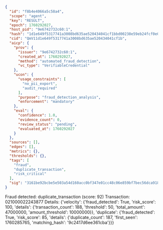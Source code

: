 ```json
{
  "id": "f8b4e4066a5c58a4",
  "scope": "agent",
  "key": "RESULT",
  "epoch": 1760292027,
  "host_pid": "9e6742732c60:1",
  "hash": "1d1e649f5317741a3008bd635ae520434041cf1bbd00238e59eb24fcf0e0c067",
  "cid": "QmV11d1e649f5317741a3008bd635ae520434041cf1b",
  "aicp": {
    "prov": {
      "issuer": "9e6742732c60:1",
      "created_at": 1760292027,
      "method": "automated_fraud_detection",
      "vc_type": "VerifiableCredential"
    },
    "ucon": {
      "usage_constraints": [
        "no_pii_export",
        "audit_required"
      ],
      "purpose": "fraud_detection_analysis",
      "enforcement": "mandatory"
    },
    "eval": {
      "confidence": 1.0,
      "evidence_count": 0,
      "review_status": "pending",
      "evaluated_at": 1760292027
    }
  },
  "sources": [],
  "edges": [],
  "metrics": {},
  "thresholds": {},
  "tags": [
    "fraud",
    "duplicate_transaction",
    "risk_critical"
  ],
  "sig": "3161be92bcbe5e503a54d160acc0bf347e01cc48c06e859bf7bec56dca9187d0"
}
```

Fraud detected: duplicate_transaction (score: 92)
Transaction: 021000022243877
Details: {'velocity': {'fraud_detected': True, 'risk_score': 100, 'details': {'transaction_count': 188, 'threshold': 50, 'total_amount': 47000000, 'amount_threshold': 10000000}}, 'duplicate': {'fraud_detected': True, 'risk_score': 85, 'details': {'duplicate_count': 187, 'first_seen': 1760285765, 'matching_hash': '9c2417d6ee361cba'}}}